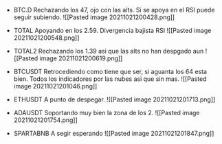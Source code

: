 * BTC.D
Rechazando los 47, ojo con las alts.
Si se apoya en el RSI puede seguir subiendo.
![[Pasted image 20211021200428.png]]

* TOTAL
Apoyando en los 2.59.
Divergencia bajista RSI
![[Pasted image 20211021200548.png]]


* TOTAL2
Rechazando los 1.39 asi que las alts no han despgado aun
![[Pasted image 20211021200619.png]]

* BTCUSDT
Retrocediendo como tiene que ser, si aguanta los 64 esta bien.
Todos los indicadores por las nubes asi que sin mas.
![[Pasted image 20211021201046.png]]

* ETHUSDT
A punto de despegar.
![[Pasted image 20211021201713.png]]

* ADAUSDT
Soportando muy bien la zona de los 2.
![[Pasted image 20211021201754.png]]

* SPARTABNB
A segir esperando
![[Pasted image 20211021201847.png]]

